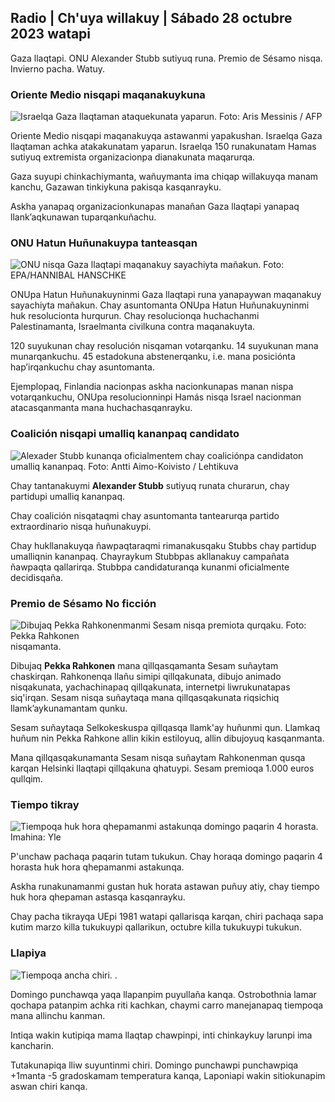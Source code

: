 ## Radio \| Ch'uya willakuy \| Sábado 28 octubre 2023 watapi

Gaza llaqtapi. ONU Alexander Stubb sutiyuq runa. Premio de Sésamo nisqa. Invierno pacha. Watuy.

### Oriente Medio nisqapi maqanakuykuna

![Israelqa Gaza llaqtaman ataquekunata yaparun. Foto: Aris Messinis / AFP](https://qu.willakuykunapi.q_auto:eco/f_auto/fl_perdida/v1698410872/39-1192351653bb10bf0b47)

Oriente Medio nisqapi maqanakuyqa astawanmi yapakushan. Israelqa Gaza llaqtaman achka atakakunatam yaparun. Israelqa 150 runakunatam Hamas sutiyuq extremista organizacionpa dianakunata maqarurqa.

Gaza suyupi chinkachiymanta, wañuymanta ima chiqap willakuyqa manam kanchu, Gazawan tinkiykuna pakisqa kasqanrayku.

Askha yanapaq organizacionkunapas manañan Gaza llaqtapi yanapaq llank’aqkunawan tuparqankuñachu.

### ONU Hatun Huñunakuypa tanteasqan

![ONU nisqa Gaza llaqtapi maqanakuy sayachiyta mañakun. Foto: EPA/HANNIBAL HANSCHKE](https://qu.willasq_auto:eco/f_auto/fl_perdida/v1698499380/39-1192714653d0ab7d4d4c)

ONUpa Hatun Huñunakuyninmi Gaza llaqtapi runa yanapaywan maqanakuy sayachiyta mañakun. Chay asuntomanta ONUpa Hatun Huñunakuyninmi huk resolucionta hurqurun. Chay resolucionqa huchachanmi Palestinamanta, Israelmanta civilkuna contra maqanakuyta.

120 suyukunan chay resolución nisqaman votarqanku. 14 suyukunan mana munarqankuchu. 45 estadokuna abstenerqanku, i.e. mana posiciónta hap’irqankuchu chay asuntomanta.

Ejemplopaq, Finlandia nacionpas askha nacionkunapas manan nispa votarqankuchu, ONUpa resolucionninpi Hamás nisqa Israel nacionman atacasqanmanta mana huchachasqanrayku.

### Coalición nisqapi umalliq kananpaq candidato

![Alexader Stubb kunanqa oficialmentem chay coaliciónpa candidaton umalliq kananpaq. Foto: Antti Aimo-Koivisto / Lehtikuva](https://qu.wiqakuykunapi.0/q_auto:eco/f_auto/fl_perdida/v1698494219/39-1192698653cf6c267686)

Chay tantanakuymi **Alexander Stubb** sutiyuq runata churarun, chay partidupi umalliq kananpaq.

Chay coalición nisqataqmi chay asuntomanta tantearurqa partido extraordinario nisqa huñunakuypi.

Chay hukllanakuyqa ñawpaqtaraqmi rimanakusqaku Stubbs chay partidup umalliqnin kananpaq. Chayraykum Stubbpas akllanakuy campañata ñawpaqta qallarirqa. Stubbpa candidaturanqa kunanmi oficialmente decidisqaña.

### Premio de Sésamo No ficción

![Dibujaq Pekka Rahkonenmanmi Sesam nisqa premiota qurqaku. Foto: Pekka Rahkonen](https://qu.eco/f_auto/fl_perdida/v1698504762/39-1192741653d1f5e2611a) nisqamanta.

Dibujaq **Pekka Rahkonen** mana qillqasqamanta Sesam suñaytam chaskirqan. Rahkonenqa llañu simipi qillqakunata, dibujo animado nisqakunata, yachachinapaq qillqakunata, internetpi liwrukunatapas siq'irqan. Sesam nisqa suñaytaqa mana qillqasqakunata riqsichiq llamk’aykunamantam qunku.

Sesam suñaytaqa Selkokeskuspa qillqasqa llamk'ay huñunmi qun. Llamkaq huñum nin Pekka Rahkone allin kikin estiloyuq, allin dibujoyuq kasqanmanta.

Mana qillqasqakunamanta Sesam nisqa suñaytam Rahkonenman qusqa karqan Helsinki llaqtapi qillqakuna qhatuypi. Sesam premioqa 1.000 euros qullqim.

### Tiempo tikray

![Tiempoqa huk hora qhepamanmi astakunqa domingo paqarin 4 horasta. Imahina: Yle](https://qu.images.cdn.yle.fi/imagen/upload/c_crop,h_900,w_1600,x_0,y_0/ar_1.77777777777777777,c_llenado,g_uyas,h_675,w_1200/dpr_1.0/q_auto:eco/f_auto/fl_perdida/v1603530654/14-svyle-6142553197327452bd)

P'unchaw pachaqa paqarin tutam tukukun. Chay horaqa domingo paqarin 4 horasta huk hora qhepamanmi astakunqa.

Askha runakunamanmi gustan huk horata astawan puñuy atiy, chay tiempo huk hora qhepaman astasqa kasqanrayku.

Chay pacha tikrayqa UEpi 1981 watapi qallarisqa karqan, chiri pachaqa sapa kutim marzo killa tukukuypi qallarikun, octubre killa tukukuypi tukukun.

### Llapiya

![Tiempoqa ancha chiri.](https://images.cdn.yle.fi/image/upload/c_crop,h_1080,w_1919,x_0,y_0/ar_1.7777777777777777,c_llenado,g_uyas,h_675,w_1200/dpr_1.0/q_auto:eco/f_auto/fl_perdida/v1698504972/39-1192742653d20d3625ce) .

Domingo punchawqa yaqa llapanpim puyullaña kanqa. Ostrobothnia lamar qochapa patanpim achka riti kachkan, chaymi carro manejanapaq tiempoqa mana allinchu kanman.

Intiqa wakin kutipiqa mama llaqtap chawpinpi, inti chinkaykuy larunpi ima kancharin.

Tutakunapiqa lliw suyuntinmi chiri. Domingo punchawpi punchawpiqa +1manta -5 gradoskamam temperatura kanqa, Laponiapi wakin sitiokunapim aswan chiri kanqa.